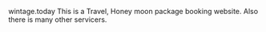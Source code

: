  wintage.today 
 This is a Travel, Honey moon package booking website. Also there is many other servicers.
